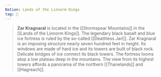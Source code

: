 ```yaml
---
Nation: Lands of the Linnorm Kings
tag: 🏰
---
```


> **Zar Kragnaral** is located in the [[Stormspear Mountains]] in the [[Lands of the Linnorm Kings]]. The legendary black basalt and blue ice fortress is ruled by the so-called [[Deathless Jarl]].
> Zar Kragnaral is an imposing structure nearly seven hundred feet in height. Its windows are made of hard ice and its towers are built of black rock. Delicate bridges of ice connect its black towers. The fortress looms atop a low plateau deep in the mountains. The view from its highest towers affords a panorama of the northern [[Thanelands]] and [[Hagreach]].








